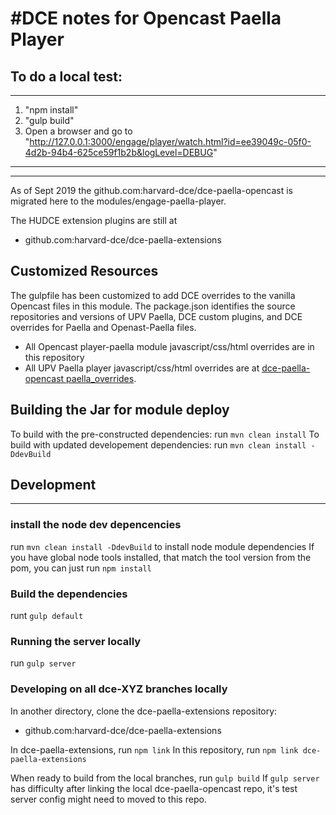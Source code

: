 #DCE notes for Opencast Paella Player
====================================

## To do a local test:
---------------------
1. "npm install"
2. "gulp build"
3. Open a browser and go to "http://127.0.0.1:3000/engage/player/watch.html?id=ee39049c-05f0-4d2b-94b4-625ce59f1b2b&logLevel=DEBUG"

---------------------
---------------------
As of Sept 2019 the  github.com:harvard-dce/dce-paella-opencast is migrated here
to the modules/engage-paella-player.

The HUDCE extension plugins are still at 
- github.com:harvard-dce/dce-paella-extensions

## Customized Resources
The gulpfile has been customized to add DCE overrides to the vanilla Opencast files in this module.
The package.json identifies the source repositories and versions of UPV Paella, DCE custom plugins, and DCE overrides for Paella and Openast-Paella files.

- All Opencast player-paella module javascript/css/html overrides are in this repository
- All UPV Paella player javascript/css/html overrides are at [dce-paella-opencast paella_overrides](https://github.com/harvard-dce/dce-paella-opencast/tree/master/vendor/paella_overrides).

## Building the Jar for module deploy

To build with the pre-constructed dependencies: run `mvn clean install`
To build with updated developement dependencies: run `mvn clean install -DdevBuild`

## Development
--------------

### install the node dev depencencies
run `mvn clean install -DdevBuild` to install node module dependencies
If you have global node tools installed, that match the tool version from the pom, you can just run `npm install` 

### Build the dependencies
runt `gulp default`

### Running the server locally
run `gulp server`

### Developing on all dce-XYZ branches locally
In another directory, clone the dce-paella-extensions repository:
- github.com:harvard-dce/dce-paella-extensions

In dce-paella-extensions, run `npm link`
In this repository, run `npm link dce-paella-extensions`

When ready to build from the local branches, run `gulp build`
If `gulp server` has difficulty after linking the local dce-paella-opencast repo, it's test server config might need to moved to this repo.


 

